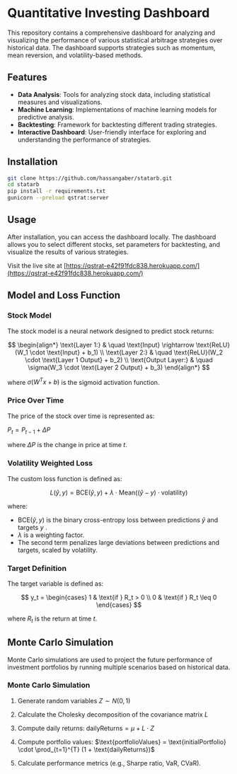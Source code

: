 # Quantitative Investing Dashboard

This repository contains a comprehensive dashboard for analyzing and visualizing the performance of various statistical arbitrage strategies over historical data. The dashboard supports strategies such as momentum, mean reversion, and volatility-based methods.

## Features

- **Data Analysis**: Tools for analyzing stock data, including statistical measures and visualizations.
- **Machine Learning**: Implementations of machine learning models for predictive analysis.
- **Backtesting**: Framework for backtesting different trading strategies.
- **Interactive Dashboard**: User-friendly interface for exploring and understanding the performance of strategies.

## Installation
```bash
git clone https://github.com/hassangaber/statarb.git
cd statarb
pip install -r requirements.txt
gunicorn --preload qstrat:server
```

## Usage

After installation, you can access the dashboard locally. The dashboard allows you to select different stocks, set parameters for backtesting, and visualize the results of various strategies.

Visit the live site at [https://qstrat-e42f91fdc838.herokuapp.com/](https://qstrat-e42f91fdc838.herokuapp.com/)

## Model and Loss Function

### Stock Model

The stock model is a neural network designed to predict stock returns:

$$
\begin{align*}
\text{Layer 1:} & \quad \text{Input} \rightarrow \text{ReLU}(W_1 \cdot \text{Input} + b_1) \\
\text{Layer 2:} & \quad \text{ReLU}(W_2 \cdot \text{Layer 1 Output} + b_2) \\
\text{Output Layer:} & \quad \sigma(W_3 \cdot \text{Layer 2 Output} + b_3)
\end{align*}
$$

where  $\sigma (W^{T} x+b)$  is the sigmoid activation function.

### Price Over Time

The price of the stock over time is represented as:

$P_t = P_{t-1} + \Delta P$

where $\Delta P$ is the change in price at time $t$.

### Volatility Weighted Loss

The custom loss function is defined as:

$$
L(\hat{y}, y) = \text{BCE}(\hat{y}, y) + \lambda \cdot \text{Mean}((\hat{y} - y) \cdot \text{volatility})
$$

where:
-  $\text{BCE}(\hat{y}, y)$  is the binary cross-entropy loss between predictions  $\hat{y}$  and targets  $y$ .
-  $\lambda$  is a weighting factor.
- The second term penalizes large deviations between predictions and targets, scaled by volatility.
### Target Definition

The target variable is defined as:

$$
y_t = 
\begin{cases}  
1 & \text{if } R_t > 0 \\
0 & \text{if } R_t \leq 0 
\end{cases}
$$


where $R_t$ is the return at time $t$.

## Monte Carlo Simulation

Monte Carlo simulations are used to project the future performance of investment portfolios by running multiple scenarios based on historical data.

### Monte Carlo Simulation

1. Generate random variables  $Z \sim N(0, 1)$
2. Calculate the Cholesky decomposition of the covariance matrix $L$ 
3. Compute daily returns: $\text{dailyReturns} = \mu + L \cdot Z$

4. Compute portfolio values: $\text{portfolioValues} = \text{initialPortfolio} \cdot \prod_{t=1}^{T} (1 + \text{dailyReturns})$

5. Calculate performance metrics (e.g., Sharpe ratio, VaR, CVaR).




